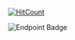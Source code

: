 [![HitCount](https://hits.dwyl.com/cursed-hacker/cursed-hacker/cursed-hacker.svg?style=flat-square)](http://hits.dwyl.com/cursed-hacker/cursed-hacker/cursed-hacker)

<img alt="Endpoint Badge" src="[https://img.shields.io/endpoint?url=https%3A%2F%2Fhits.dwyl.com%2Fcursed-hacker%2Fcursed-hacker%2Fcursed-hacker.svg%3Fstyle%3Dflat-square](https://img.shields.io/endpoint?url=https%3A%2F%2Fhits.dwyl.com%2Fcursed-hacker%2Fcursed-hacker/cursed-hacker.json%3Fcolor%3Dpink)https://img.shields.io/endpoint?url=https%3A%2F%2Fhits.dwyl.com%2Fcursed-hacker%2Fcursed-hacker/cursed-hacker.json%3Fcolor%3Dpink">

